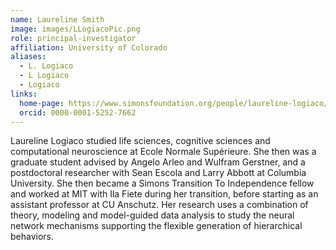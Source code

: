 ```yaml
---
name: Laureline Smith
image: images/LLogiacoPic.png
role: principal-investigator
affiliation: University of Colorado
aliases:
  - L. Logiaco
  - L Logiaco
  - Logiaco
links:
  home-page: https://www.simonsfoundation.org/people/laureline-logiaco/
  orcid: 0000-0001-5252-7662
---
```


Laureline Logiaco studied life sciences, cognitive sciences and computational neuroscience at Ecole Normale Supérieure. She then was a graduate student advised by Angelo Arleo and Wulfram Gerstner, and a postdoctoral researcher with Sean Escola and Larry Abbott at Columbia University. She then became a Simons Transition To Independence fellow and worked at MIT with Ila Fiete during her transition, before starting as an assistant professor at CU Anschutz. Her research uses a combination of theory, modeling and model-guided data analysis to study the neural network mechanisms supporting the flexible generation of hierarchical behaviors.
